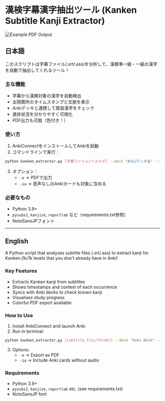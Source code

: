 # 漢検字幕漢字抽出ツール (Kanken Subtitle Kanji Extractor)  
![Example PDF Output](.assets/example.jpg)

## 日本語  
このスクリプトは字幕ファイル(.srt/.ass)を分析して、漢検準一級・一級の漢字を自動で抽出してくれるツール！

### 主な機能
- 字幕から漢検対象の漢字を自動検出  
- 出現箇所のタイムスタンプと文脈を表示  
- Ankiデッキと連携して既習漢字をチェック  
- 進捗状況を分かりやすく可視化  
- PDF出力も可能（色付き！）  

### 使い方
1. AnkiConnectをインストールしてAnkiを起動  
2. コマンドラインで実行：  
```bash
python kanken_extractor.py [字幕ファイル/フォルダ] --deck "Ankiデッキ名" --word "単語フィールド名"
```  
3. オプション：  
   - `-e` → PDFで出力  
   - `-ia` → 音声なしのAnkiカードも対象に含める  

### 必要なもの
- Python 3.9+  
- `pysubs2`, `kanjize`, `reportlab` など（requirements.txt参照）  
- NotoSansJPフォント  

---

## English  
A Python script that analyses subtitle files (.srt/.ass) to extract kanji for Kanken j1k/1k levels that you don't already have in Anki!

### Key Features
- Extracts Kanken kanji from subtitles  
- Shows timestamps and context of each occurrence  
- Syncs with Anki decks to check known kanji  
- Visualises study progress  
- Colorful PDF export available  

### How to Use
1. Install AnkiConnect and launch Anki  
2. Run in terminal:  
```bash
python kanken_extractor.py [subtitle_file/folder] --deck "Anki Deck" --word "Word Field"
```  
3. Options:  
   - `-e` → Export as PDF  
   - `-ia` → Include Anki cards without audio  

### Requirements
- Python 3.9+  
- `pysubs2`, `kanjize`, `reportlab` etc. (see requirements.txt)  
- NotoSansJP font
